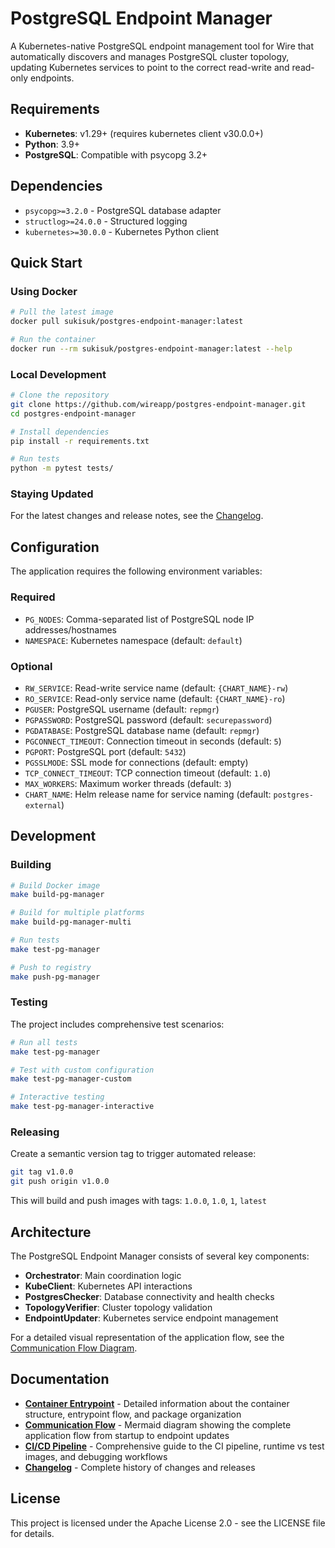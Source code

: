 # PostgreSQL Endpoint Manager

A Kubernetes-native PostgreSQL endpoint management tool for Wire that automatically discovers and manages PostgreSQL cluster topology, updating Kubernetes services to point to the correct read-write and read-only endpoints.

## Requirements

- **Kubernetes**: v1.29+ (requires kubernetes client v30.0.0+)
- **Python**: 3.9+
- **PostgreSQL**: Compatible with psycopg 3.2+

## Dependencies

- `psycopg>=3.2.0` - PostgreSQL database adapter
- `structlog>=24.0.0` - Structured logging
- `kubernetes>=30.0.0` - Kubernetes Python client

## Quick Start

### Using Docker

```bash
# Pull the latest image
docker pull sukisuk/postgres-endpoint-manager:latest

# Run the container
docker run --rm sukisuk/postgres-endpoint-manager:latest --help
```

### Local Development

```bash
# Clone the repository
git clone https://github.com/wireapp/postgres-endpoint-manager.git
cd postgres-endpoint-manager

# Install dependencies
pip install -r requirements.txt

# Run tests
python -m pytest tests/
```

### Staying Updated

For the latest changes and release notes, see the [Changelog](CHANGELOG.md).

## Configuration

The application requires the following environment variables:

### Required
- `PG_NODES`: Comma-separated list of PostgreSQL node IP addresses/hostnames
- `NAMESPACE`: Kubernetes namespace (default: `default`)

### Optional
- `RW_SERVICE`: Read-write service name (default: `{CHART_NAME}-rw`)
- `RO_SERVICE`: Read-only service name (default: `{CHART_NAME}-ro`)
- `PGUSER`: PostgreSQL username (default: `repmgr`)
- `PGPASSWORD`: PostgreSQL password (default: `securepassword`)
- `PGDATABASE`: PostgreSQL database name (default: `repmgr`)
- `PGCONNECT_TIMEOUT`: Connection timeout in seconds (default: `5`)
- `PGPORT`: PostgreSQL port (default: `5432`)
- `PGSSLMODE`: SSL mode for connections (default: empty)
- `TCP_CONNECT_TIMEOUT`: TCP connection timeout (default: `1.0`)
- `MAX_WORKERS`: Maximum worker threads (default: `3`)
- `CHART_NAME`: Helm release name for service naming (default: `postgres-external`)

## Development

### Building

```bash
# Build Docker image
make build-pg-manager

# Build for multiple platforms
make build-pg-manager-multi

# Run tests
make test-pg-manager

# Push to registry
make push-pg-manager
```

### Testing

The project includes comprehensive test scenarios:

```bash
# Run all tests
make test-pg-manager

# Test with custom configuration
make test-pg-manager-custom

# Interactive testing
make test-pg-manager-interactive
```

### Releasing

Create a semantic version tag to trigger automated release:

```bash
git tag v1.0.0
git push origin v1.0.0
```

This will build and push images with tags: `1.0.0`, `1.0`, `1`, `latest`

## Architecture

The PostgreSQL Endpoint Manager consists of several key components:

- **Orchestrator**: Main coordination logic
- **KubeClient**: Kubernetes API interactions
- **PostgresChecker**: Database connectivity and health checks
- **TopologyVerifier**: Cluster topology validation
- **EndpointUpdater**: Kubernetes service endpoint management

For a detailed visual representation of the application flow, see the [Communication Flow Diagram](docs/communicationflow.mmd).

## Documentation

- **[Container Entrypoint](docs/entrypoint.md)** - Detailed information about the container structure, entrypoint flow, and package organization
- **[Communication Flow](docs/communicationflow.mmd)** - Mermaid diagram showing the complete application flow from startup to endpoint updates
- **[CI/CD Pipeline](docs/PG_MANAGER_CI.md)** - Comprehensive guide to the CI pipeline, runtime vs test images, and debugging workflows
- **[Changelog](CHANGELOG.md)** - Complete history of changes and releases

## License

This project is licensed under the Apache License 2.0 - see the LICENSE file for details.
